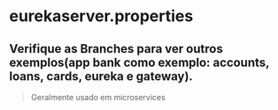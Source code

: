 # eurekaserver.properties
## Verifique as Branches para ver outros exemplos(app bank como exemplo: accounts, loans, cards, eureka e gateway).
> Geralmente usado em microservices
